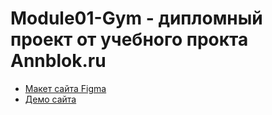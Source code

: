 # Module01-Gym - дипломный проект от учебного прокта Annblok.ru

* [Макет сайта Figma](https://www.figma.com/file/eVB7UY4plEFQCxeXF3J0R9/%D0%9C%D0%B0%D0%BA%D0%B5%D1%82-%D0%B4%D0%BB%D1%8F-%D0%BA%D1%83%D1%80%D1%81%D0%B0-Frontend-Blok?node-id=0%3A1)
* [Демо сайта](https://kadurmo.github.io/Module01-Gym/)